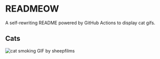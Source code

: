 # READMEOW

A self-rewriting README powered by GitHub Actions to display cat gifs.

## Cats

![cat smoking GIF by sheepfilms](https://media2.giphy.com/media/v1.Y2lkPTlhY2QwMmRhODdmempoZHo5d3cxd3Z0cnk2b3I4MzU4ajV4ZjV6OHNxZDYxN2lhMiZlcD12MV9naWZzX3NlYXJjaCZjdD1n/l0ExdMHUDKteztyfe/200.gif)
